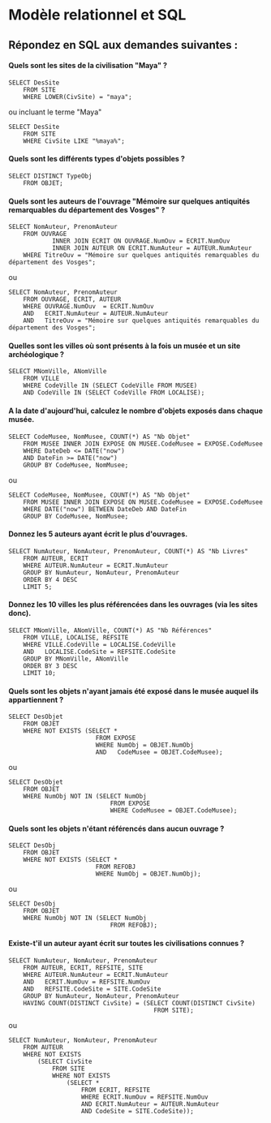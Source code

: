 # Modèle relationnel et SQL

## Répondez en SQL aux demandes suivantes :

#### Quels sont les sites de la civilisation "Maya" ?
```
SELECT DesSite
    FROM SITE
    WHERE LOWER(CivSite) = "maya";
```
ou incluant le terme "Maya"
```
SELECT DesSite
    FROM SITE
    WHERE CivSite LIKE "%maya%";
```


#### Quels sont les différents types d'objets possibles ?
```
SELECT DISTINCT TypeObj
    FROM OBJET;
```

#### Quels sont les auteurs de l'ouvrage "Mémoire sur quelques antiquités remarquables du département des Vosges" ?
```
SELECT NomAuteur, PrenomAuteur
    FROM OUVRAGE 
            INNER JOIN ECRIT ON OUVRAGE.NumOuv = ECRIT.NumOuv
            INNER JOIN AUTEUR ON ECRIT.NumAuteur = AUTEUR.NumAuteur
    WHERE TitreOuv = "Mémoire sur quelques antiquités remarquables du département des Vosges";
```
ou
```
SELECT NomAuteur, PrenomAuteur
    FROM OUVRAGE, ECRIT, AUTEUR
    WHERE OUVRAGE.NumOuv  = ECRIT.NumOuv
    AND   ECRIT.NumAuteur = AUTEUR.NumAuteur
    AND   TitreOuv = "Mémoire sur quelques antiquités remarquables du département des Vosges";
```


#### Quelles sont les villes où sont présents à la fois un musée et un site archéologique ?
```
SELECT MNomVille, ANomVille
    FROM VILLE
    WHERE CodeVille IN (SELECT CodeVille FROM MUSEE)
    AND CodeVille IN (SELECT CodeVille FROM LOCALISE);
```

#### A la date d'aujourd'hui, calculez le nombre d'objets exposés dans chaque musée.
```
SELECT CodeMusee, NomMusee, COUNT(*) AS "Nb Objet"
    FROM MUSEE INNER JOIN EXPOSE ON MUSEE.CodeMusee = EXPOSE.CodeMusee
    WHERE DateDeb <= DATE("now")
    AND DateFin >= DATE("now")
    GROUP BY CodeMusee, NomMusee;
```
ou
```
SELECT CodeMusee, NomMusee, COUNT(*) AS "Nb Objet"
    FROM MUSEE INNER JOIN EXPOSE ON MUSEE.CodeMusee = EXPOSE.CodeMusee
    WHERE DATE("now") BETWEEN DateDeb AND DateFin
    GROUP BY CodeMusee, NomMusee;
```

#### Donnez les 5 auteurs ayant écrit le plus d'ouvrages.
```
SELECT NumAuteur, NomAuteur, PrenomAuteur, COUNT(*) AS "Nb Livres"
    FROM AUTEUR, ECRIT
    WHERE AUTEUR.NumAuteur = ECRIT.NumAuteur
    GROUP BY NumAuteur, NomAuteur, PrenomAuteur
    ORDER BY 4 DESC
    LIMIT 5;
```

#### Donnez les 10 villes les plus référencées dans les ouvrages (via les sites donc).
```
SELECT MNomVille, ANomVille, COUNT(*) AS "Nb Références"
    FROM VILLE, LOCALISE, REFSITE
    WHERE VILLE.CodeVille = LOCALISE.CodeVille
    AND   LOCALISE.CodeSite = REFSITE.CodeSite
    GROUP BY MNomVille, ANomVille
    ORDER BY 3 DESC
    LIMIT 10;
```

#### Quels sont les objets n'ayant jamais été exposé dans le musée auquel ils appartiennent ?
```
SELECT DesObjet
    FROM OBJET
    WHERE NOT EXISTS (SELECT *
                        FROM EXPOSE
                        WHERE NumObj = OBJET.NumObj
                        AND   CodeMusee = OBJET.CodeMusee);
```
ou
```
SELECT DesObjet
    FROM OBJET
    WHERE NumObj NOT IN (SELECT NumObj
                            FROM EXPOSE
                            WHERE CodeMusee = OBJET.CodeMusee);
```

#### Quels sont les objets n'étant référencés dans aucun ouvrage ?
```
SELECT DesObj
    FROM OBJET
    WHERE NOT EXISTS (SELECT *
                        FROM REFOBJ
                        WHERE NumObj = OBJET.NumObj);
```
ou
```
SELECT DesObj
    FROM OBJET
    WHERE NumObj NOT IN (SELECT NumObj
                            FROM REFOBJ);
```

#### Existe-t'il un auteur ayant écrit sur toutes les civilisations connues ?
```
SELECT NumAuteur, NomAuteur, PrenomAuteur
    FROM AUTEUR, ECRIT, REFSITE, SITE
    WHERE AUTEUR.NumAuteur = ECRIT.NumAuteur
    AND   ECRIT.NumOuv = REFSITE.NumOuv
    AND   REFSITE.CodeSite = SITE.CodeSite
    GROUP BY NumAuteur, NomAuteur, PrenomAuteur
    HAVING COUNT(DISTINCT CivSite) = (SELECT COUNT(DISTINCT CivSite) 
                                        FROM SITE);
```
ou
```
SELECT NumAuteur, NomAuteur, PrenomAuteur
    FROM AUTEUR
    WHERE NOT EXISTS 
        (SELECT CivSite
            FROM SITE
            WHERE NOT EXISTS 
                (SELECT *
                    FROM ECRIT, REFSITE
                    WHERE ECRIT.NumOuv = REFSITE.NumOuv
                    AND ECRIT.NumAuteur = AUTEUR.NumAuteur
                    AND CodeSite = SITE.CodeSite));
```

    